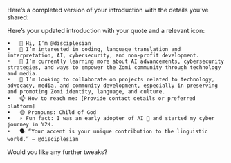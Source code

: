Here’s a completed version of your introduction with the details you’ve shared:

Here’s your updated introduction with your quote and a relevant icon:

	•	👋 Hi, I’m @disciplesian
	•	👀 I’m interested in coding, language translation and interpretation, AI, cybersecurity, and non-profit development.
	•	🌱 I’m currently learning more about AI advancements, cybersecurity strategies, and ways to empower the Zomi community through technology and media.
	•	💞️ I’m looking to collaborate on projects related to technology, advocacy, media, and community development, especially in preserving and promoting Zomi identity, language, and culture.
	•	📫 How to reach me: [Provide contact details or preferred platform]
	•	😄 Pronouns: Child of God
	•	⚡ Fun fact: I was an early adopter of AI 🤖 and started my cyber journey in Y2K.
	•	🗣️ “Your accent is your unique contribution to the linguistic world.” – @disciplesian

Would you like any further tweaks?

<!---
disciplesian/disciplesian is a ✨ special ✨ repository because its `README.md` (this file) appears on your GitHub profile.
You can click the Preview link to take a look at your changes.
--->
